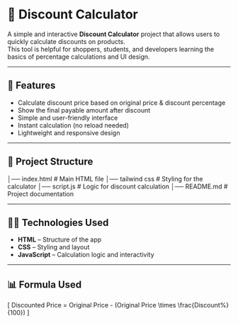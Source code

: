 # 🧮 Discount Calculator

A simple and interactive **Discount Calculator** project that allows users to quickly calculate discounts on products.  
This tool is helpful for shoppers, students, and developers learning the basics of percentage calculations and UI design.

---

## 🚀 Features
- Calculate discount price based on original price & discount percentage
- Show the final payable amount after discount
- Simple and user-friendly interface
- Instant calculation (no reload needed)
- Lightweight and responsive design

---

## 📂 Project Structure
│── index.html # Main HTML file
│── tailwind css # Styling for the calculator
│── script.js # Logic for discount calculation
│── README.md # Project documentation

---

## 🧑‍💻 Technologies Used
- **HTML** – Structure of the app  
- **CSS** – Styling and layout  
- **JavaScript** – Calculation logic and interactivity  

---

## 📊 Formula Used
\[
Discounted Price = Original Price - (Original Price \times \frac{Discount\%}{100})
\]
